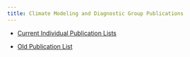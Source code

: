 ```yaml
---
title: Climate Modeling and Diagnostic Group Publications
---
```

- [Current Individual Publication Lists](http://ocp-cmdg.github.io/publications/pages/pubs-ind.html)

- [Old Publication List](http://ocp-cmdg.github.io/publications/pages/pubs.html)
